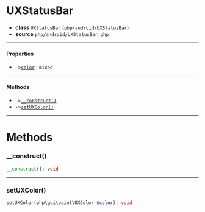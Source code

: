 # UXStatusBar

- **class** `UXStatusBar` (`php\android\UXStatusBar`)
- **source** `php/android/UXStatusBar.php`

---

#### Properties

- `->`[`color`](#prop-color) : `mixed`

---

#### Methods

- `->`[`__construct()`](#method-__construct)
- `->`[`setUXColor()`](#method-setuxcolor)

---
# Methods

<a name="method-__construct"></a>

### __construct()
```php
__construct(): void
```

---

<a name="method-setuxcolor"></a>

### setUXColor()
```php
setUXColor(php\gui\paint\UXColor $color): void
```